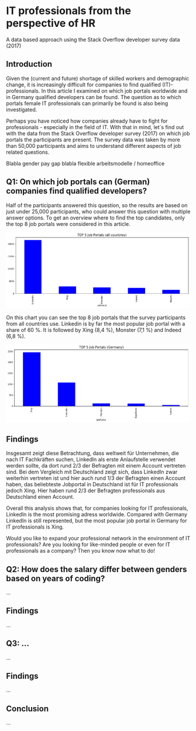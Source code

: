 # IT professionals from the perspective of HR
A data based approach using the Stack Overflow developer survey data (2017)

## Introduction
Given the (current and future) shortage of skilled workers and demographic change, it is increasingly difficult for companies to find qualified (IT)-professionals. In this article I examined on which job portals worldwide and in Germany qualified developers can be found. The question as to which portals female IT professionals can primarily be found is also being investigated.

Perhaps you have noticed how companies already have to fight for professionals - especially in the field of IT. With that in mind, let´s find out with the data from the Stack Overflow developer survey (2017) on which job portals the participants are present. The survey data was taken by more than 50,000 participants and aims to understand different aspects of job related questions.

Blabla gender pay gap
blabla flexible arbeitsmodelle / homeoffice


## Q1: On which job portals can (German) companies find qualified developers?

Half of the participants answered this question, so the results are based on just under 25,000 participants, who could answer this question with multiple answer options. To get an overview where to find the top candidates, only the top 8 job portals were considered in this article.

![Job Portals - All Countries](/images/JobPortals_all.png)

On this chart you can see the top 8 job portals that the survey participants  from all countries use. Linkedin is by far the most popular job portal with a share of 60 %. It is followed by Xing (8,4 %), Monster (7,1 %) and Indeed (6,8 %).

![Job Portals - Germany](/images/JobPortals_germany.png)

## Findings
Insgesamt zeigt diese Betrachtung, dass weltweit für Unternehmen, die nach IT Fachkräften suchen, LinkedIn als erste Anlaufstelle verwendet werden sollte, da dort rund 2/3 der Befragten mit einem Account vertreten sind. Bei dem Vergleich mit Deutschland zeigt sich, dass LinkedIn zwar weiterhin vertreten ist und hier auch rund 1/3 der Befragten einen Account haben, das beliebteste Jobportal in Deutschland ist für IT professionals jedoch Xing. Hier haben rund 2/3 der Befragten professionals aus Deutschland einen Account.

Overall this analysis shows that, for companies looking for IT professionals, LinkedIn is the most promising adress worldwide. Compared with Germany LinkedIn is still represented, but the most popular job portal in Germany for IT professionals is Xing.

Would you like to expand your professional network in the environment of IT professionals? Are you looking for like-minded people or even  for IT professionals as a company? Then you know now what to do!


## Q2: How does the salary differ between genders based on years of coding?
...


## Findings
...


## Q3: ...
...


## Findings
...


## Conclusion
...
